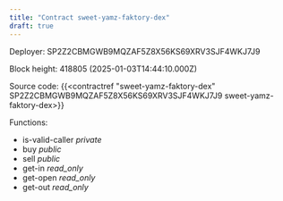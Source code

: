 ```yaml
---
title: "Contract sweet-yamz-faktory-dex"
draft: true
---
```

Deployer: SP2Z2CBMGWB9MQZAF5Z8X56KS69XRV3SJF4WKJ7J9


 



Block height: 418805 (2025-01-03T14:44:10.000Z)

Source code: {{<contractref "sweet-yamz-faktory-dex" SP2Z2CBMGWB9MQZAF5Z8X56KS69XRV3SJF4WKJ7J9 sweet-yamz-faktory-dex>}}

Functions:

* is-valid-caller _private_
* buy _public_
* sell _public_
* get-in _read_only_
* get-open _read_only_
* get-out _read_only_
